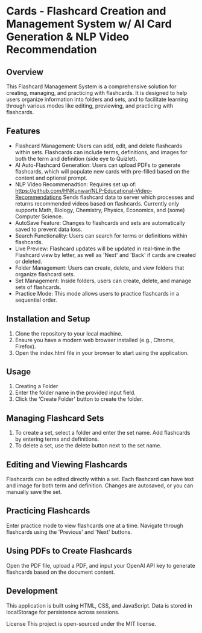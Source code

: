 # Cards - Flashcard Creation and Management System w/ AI Card Generation & NLP Video Recommendation
## Overview
This Flashcard Management System is a comprehensive solution for creating, managing, and practicing with flashcards. It is designed to help users organize information into folders and sets, and to facilitate learning through various modes like editing, previewing, and practicing with flashcards.

## Features
* Flashcard Management:
  Users can add, edit, and delete flashcards within sets. Flashcards can include terms, definitions, and images for both the term and definition (side eye to Quizlet).
* AI Auto-Flashcard Generation:
  Users can upload PDFs to generate flashcards, which will populate new cards with pre-filled based on the content and optional prompt.
* NLP Video Recommenadtion:
  Requires set up of: https://github.com/HNKunwar/NLP-Educational-Video-Recommendations
  Sends flashcard data to server which processes and returns recommended videos based on flashcards. Currently only supports 
  Math, Biology, Chemistry, Physics, Economics, and (some) Computer Science.
* AutoSave Feature:
  Changes to flashcards and sets are automatically saved to prevent data loss.
* Search Functionality:
  Users can search for terms or definitions within flashcards.
* Live Preview:
  Flashcard updates will be updated in real-time in the Flashcard view by letter, as well as 'Next' and 'Back' if cards are created or deleted.
* Folder Management:
  Users can create, delete, and view folders that organize flashcard sets.
* Set Management:
  Inside folders, users can create, delete, and manage sets of flashcards.
* Practice Mode:
  This mode allows users to practice flashcards in a sequential order. 


## Installation and Setup
1. Clone the repository to your local machine.
2. Ensure you have a modern web browser installed (e.g., Chrome, Firefox).
3. Open the index.html file in your browser to start using the application.


## Usage
1. Creating a Folder
2. Enter the folder name in the provided input field.
3. Click the 'Create Folder' button to create the folder.

## Managing Flashcard Sets
1. To create a set, select a folder and enter the set name. Add flashcards by entering terms and definitions.
2. To delete a set, use the delete button next to the set name.

## Editing and Viewing Flashcards
Flashcards can be edited directly within a set.
Each flashcard can have text and image for both term and definition.
Changes are autosaved, or you can manually save the set.

## Practicing Flashcards
Enter practice mode to view flashcards one at a time.
Navigate through flashcards using the 'Previous' and 'Next' buttons.

## Using PDFs to Create Flashcards
Open the PDF file, upload a PDF, and input your OpenAI API key to generate flashcards based on the document content.

## Development
This application is built using HTML, CSS, and JavaScript.
Data is stored in localStorage for persistence across sessions.

License
This project is open-sourced under the MIT license.
